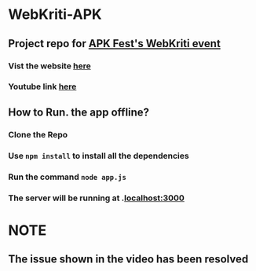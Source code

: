 # WebKriti-APK
## Project repo for [APK Fest's WebKriti event](https://docs.google.com/document/d/1ZHg1ZQEUsgYoiVNgk4NHFv9-ms-4_1JT64mLFz4QkAM/edit?usp=sharing)
### Vist the website [here](https://pacific-ravine-40814.herokuapp.com/)

### Youtube link [here](https://youtu.be/c6rUpr1zs8M)

## How to Run. the app offline?
### Clone the Repo
### Use `npm install` to install all the dependencies
### Run the command `node app.js`
### The server will be running at .[localhost:3000](localhost:3000)


# NOTE 
## The issue shown in the video has been resolved
